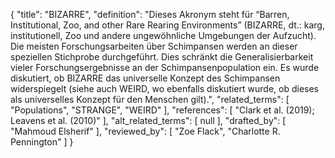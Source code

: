 {
    "title": "BIZARRE",
    "definition": "Dieses Akronym steht für “Barren, Institutional, Zoo, and other Rare Rearing Environments” (BIZARRE, dt.: karg, institutionell, Zoo und andere ungewöhnliche Umgebungen der Aufzucht). Die meisten Forschungsarbeiten über Schimpansen werden an dieser speziellen Stichprobe durchgeführt. Dies schränkt die Generalisierbarkeit vieler Forschungsergebnisse an der Schimpansenpopulation ein. Es wurde diskutiert, ob BIZARRE das universelle Konzept des Schimpansen widerspiegelt (siehe auch WEIRD, wo ebenfalls diskutiert wurde, ob dieses als universelles Konzept für den Menschen gilt).",
    "related_terms": [
        "Populations",
        "STRANGE",
        "WEIRD"
    ],
    "references": [
        "Clark et al. (2019); Leavens et al. (2010)"
    ],
    "alt_related_terms": [
        null
    ],
    "drafted_by": [
        "Mahmoud Elsherif"
    ],
    "reviewed_by": [
        "Zoe Flack",
        "Charlotte R. Pennington"
    ]
}